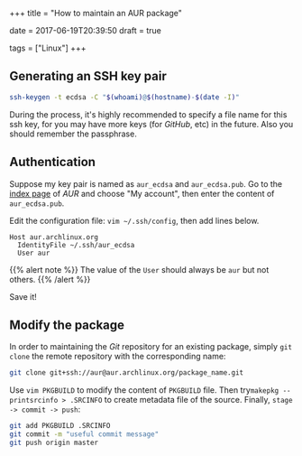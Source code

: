 +++
title = "How to maintain an AUR package"

date = 2017-06-19T20:39:50
draft = true

tags = ["Linux"]
+++

## Generating an SSH key pair

```bash
ssh-keygen -t ecdsa -C "$(whoami)@$(hostname)-$(date -I)"
```

During the process, it's highly recommended to specify a file name for this ssh key, 
for you may have more keys (for *GitHub*, etc) in the future. Also you should remember the passphrase.

## Authentication

Suppose my key pair is named as `aur_ecdsa` and `aur_ecdsa.pub`. 
Go to the [index page](https://aur.archlinux.org) of *AUR* and choose "My account", 
then enter the content of `aur_ecdsa.pub`.

Edit the configuration file: `vim ~/.ssh/config`, then add lines below. 
```pre
Host aur.archlinux.org
  IdentityFile ~/.ssh/aur_ecdsa
  User aur
```

{{% alert note %}}
The value of the `User` should always be `aur` but not others. 
{{% /alert %}}

Save it!

## Modify the package

In order to maintaining the *Git* repository for an existing package, 
simply `git clone` the remote repository with the corresponding name:

```bash
git clone git+ssh://aur@aur.archlinux.org/package_name.git
```

Use `vim PKGBUILD` to modify the content of `PKGBUILD` file. 
Then try`makepkg --printsrcinfo > .SRCINFO` to create metadata file of the source. Finally, `stage -> commit -> push`:

```bash
git add PKGBUILD .SRCINFO
git commit -m "useful commit message"
git push origin master
```


